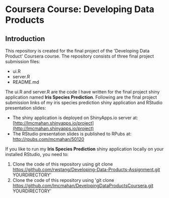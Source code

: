 Coursera Course: Developing Data Products
==============================

## Introduction
This repository is created for the final project of the 'Developing Data Product' Coursera course.  The repository consists of three final project submission files:
- ui.R
- server.R
- README.md 

The ui.R and server.R are the code I have written for the final project shiny application named **Iris Species Prediction**. Following are the final project submission links of my iris species prediction shiny application and RStudio presentation slides:

- The shiny application is deployed on ShinyApps.io server at: [http://lmcmahan.shinyapps.io/project](http://lmcmahan.shinyapps.io/project)
- The RStudio presentation slides is published to RPubs at: [http://rpubs.com/mcmahan/50120
](http://rpubs.com/mcmahan/50120
)

If you like to run my **Iris Species Prediction** shiny application locally on your installed RStudio, you need to:

1. Clone the code of this repository using git clone https://github.com/rwstang/Developing-Data-Products-Assignment.git YOURDIRECTORY'
2. Clone the code of this repository using 'git clone https://github.com/lmcmahan/DevelopingDataProductsCoursera.git YOURDIRECTORY'
